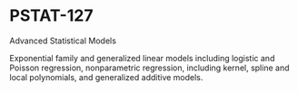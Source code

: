 # PSTAT-127
 Advanced Statistical Models

Exponential family and generalized linear models including logistic and Poisson regression, nonparametric regression, including kernel, spline and local polynomials, and generalized additive models. 
